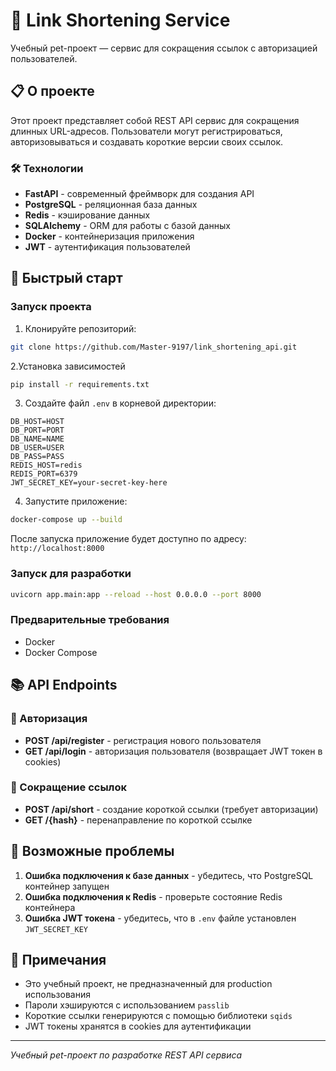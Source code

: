 # 🔗 Link Shortening Service

Учебный pet-проект — сервис для сокращения ссылок с авторизацией пользователей.

## 📋 О проекте

Этот проект представляет собой REST API сервис для сокращения длинных URL-адресов. Пользователи могут регистрироваться, авторизовываться и создавать короткие версии своих ссылок.

### 🛠 Технологии

- **FastAPI** - современный фреймворк для создания API
- **PostgreSQL** - реляционная база данных
- **Redis** - кэширование данных
- **SQLAlchemy** - ORM для работы с базой данных
- **Docker** - контейнеризация приложения
- **JWT** - аутентификация пользователей

## 🚀 Быстрый старт
### Запуск проекта

1. Клонируйте репозиторий:
```bash
git clone https://github.com/Master-9197/link_shortening_api.git
```
2.Установка зависимостей

```bash
pip install -r requirements.txt
```


3. Создайте файл `.env` в корневой директории:
```env
DB_HOST=HOST
DB_PORT=PORT
DB_NAME=NAME
DB_USER=USER
DB_PASS=PASS
REDIS_HOST=redis
REDIS_PORT=6379
JWT_SECRET_KEY=your-secret-key-here
```

4. Запустите приложение:
```bash
docker-compose up --build
```
После запуска приложение будет доступно по адресу: `http://localhost:8000`


### Запуск для разработки
```bash
uvicorn app.main:app --reload --host 0.0.0.0 --port 8000
```

### Предварительные требования

- Docker
- Docker Compose


## 📚 API Endpoints

### 🔐 Авторизация

- **POST /api/register** - регистрация нового пользователя
- **GET /api/login** - авторизация пользователя (возвращает JWT токен в cookies)

### 🔗 Сокращение ссылок

- **POST /api/short** - создание короткой ссылки (требует авторизации)
- **GET /{hash}** - перенаправление по короткой ссылке


## 🐛 Возможные проблемы

1. **Ошибка подключения к базе данных** - убедитесь, что PostgreSQL контейнер запущен
2. **Ошибка подключения к Redis** - проверьте состояние Redis контейнера
3. **Ошибка JWT токена** - убедитесь, что в `.env` файле установлен `JWT_SECRET_KEY`

## 📝 Примечания

- Это учебный проект, не предназначенный для production использования
- Пароли хэшируются с использованием `passlib`
- Короткие ссылки генерируются с помощью библиотеки `sqids`
- JWT токены хранятся в cookies для аутентификации

---

*Учебный pet-проект по разработке REST API сервиса*
